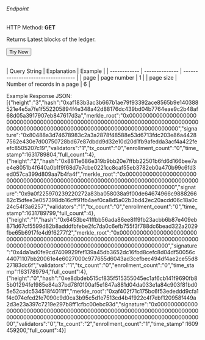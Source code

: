 <h6>Endpoint</h6>
<p id="endpoint"></p>

HTTP Method: **GET**

Returns Latest blocks of the ledger.
<!-- <input class="md-input" placeholder="Enter Page" id="page" width="100"></input><br/>
<input class="md-input" placeholder="Enter pageSize" id="pageSize"></input><br/><br/> -->
<button class="md-button" onclick="tryNow()">Try Now</button>
<script>
   document.getElementById("endpoint").innerHTML =`http://3.38.34.30:3836/latest-blocks?page=0&pageSize=6`
//    ${document.getElementById("page").value || "0"}&pageSize=${document.getElementById("pageSize").value || "6"`
    function tryNow(){
        document.getElementById("showResult").innerHTML =""
        document.getElementById("endpoint").innerHTML =""
        fetch(`http://3.38.34.30:3836/latest-blocks?page=0&pageSize=6`)
        // ${document.getElementById("page").value || "0"}&pageSize=${document.getElementById("pageSize").value || "6"}`)
        .then((res) => {
            res.json().then((res) => {
                document.getElementById("showResult").innerHTML = JSON.stringify(res)
                document.getElementById("endpoint").innerHTML =`http://3.38.34.30:3836/latest-blocks?page=0pageSize=6`
                //${document.getElementById("page").value || "0"}&pageSize=${document.getElementById("pageSize").value || "6"}`
                })
        }).catch((err) => {
            console.log(err)
        })
    }
</script>
<p id="showResult"></p><br/>
| Query String | Explanation    | Example                            |
| ------------ | -------------- | ---------------------------------- |
| page         | page number    | 1 |
| page size    | Number of records in a page | 6 |

Example Response JSON:<br/>
[{"height":"3","hash":"0xaf183b3ac3b667b1ae79f93392ace8565b9e140388521e4e5a7fe1f552205894f4e348a42d88176dc439bd04b7764eae9c2b48af68d05a3917907eb847617d3a","merkle_root":"0x00000000000000000000000000000000000000000000000000000000000000000000000000000000000000000000000000000000000000000000000000000000","signature":"0x80488a3d74678983c2a3a2878f48588e53d6713fdc203e86a44287562e430e7d00750728bd67e87dbdd9d32e10d20d1fb9afedda3acf4a422feefc8505207c19","validators":"1","tx_count":"0","enrollment_count":"0","time_stamp":1631789804,"full_count":4},{"height":"2","hash":"0x8811e686e319b9bb20e7ffbb22501b6fd6d166bee7ae4e8051b4f640a0b1f9f68d7e7cbe0221cc8caf55eb3782eb0a470b99c6fd3ed057ca399d809aa7b4fa4f","merkle_root":"0x00000000000000000000000000000000000000000000000000000000000000000000000000000000000000000000000000000000000000000000000000000000","signature":"0x9a0f225970239220272a83ba058038a9f00de64674966c988826682c15dfee3e057398db16cff91fb4aef0ca8d5a02b3bd42ec20acdd06c18a0c24c54f3a6257","validators":"1","tx_count":"0","enrollment_count":"0","time_stamp":1631789799,"full_count":4},{"height":"1","hash":"0x6453be41ffbb56ada86ee8ff9fb23acbb6b87e409eb871d67cf5599d82b8adddfbfebe2fc7da0c6efb755f3f788dc6bead322a2029fbe65b6917fe4d9f6277f2","merkle_root":"0x00000000000000000000000000000000000000000000000000000000000000000000000000000000000000000000000000000000000000000000000000000000","signature":"0x4da1ad0fe9cd7409929fef139a45db3652dc16fbd8cefc8d04df50056c44071107bb20061e4e6027000c977655d6043ad3cefbec494df4ae2ce55d827183dc6f","validators":"1","tx_count":"0","enrollment_count":"0","time_stamp":1631789794,"full_count":4},{"height":"0","hash":"0xe8dbdeb515cf835f515355045ec1af6cb141f9690fb85b01294fe1985e84a37bd78f0100af5e1847a881d04da033e1a84c903f81bd05e52cadc534518f4011ff","merkle_root":"0xaf402f71c175bc6f53ededdd9cfa1f4c074efcd2fe7090c9d0ca3b95c5d1e7513cd4b4f922c4f7ebf120958f449a2d3e23a397c7219e297b8ff1cfbc00ebc93d","signature":"0x00000000000000000000000000000000000000000000000000000000000000000000000000000000000000000000000000000000000000000000000000000000","validators":"0","tx_count":"2","enrollment_count":"1","time_stamp":1609459200,"full_count":4}]
